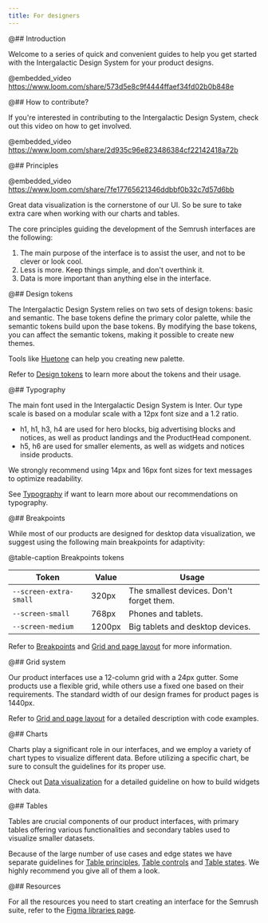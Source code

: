 ```yaml
---
title: For designers
---
```


@## Introduction

Welcome to a series of quick and convenient guides to help you get started with the Intergalactic Design System for your product designs.

@embedded_video https://www.loom.com/share/573d5e8c9f4444ffaef34fd02b0b848e

@## How to contribute?

If you're interested in contributing to the Intergalactic Design System, check out this video on how to get involved.

@embedded_video https://www.loom.com/share/2d935c96e823486384cf22142418a72b

@## Principles

@embedded_video https://www.loom.com/share/7fe17765621346ddbbf0b32c7d57d6bb

Great data visualization is the cornerstone of our UI. So be sure to take extra care when working with our charts and tables.

The core principles guiding the development of the Semrush interfaces are the following:

1. The main purpose of the interface is to assist the user, and not to be clever or look cool.
2. Less is more. Keep things simple, and don't overthink it.
3. Data is more important than anything else in the interface.

@## Design tokens

The Intergalactic Design System relies on two sets of design tokens: basic and semantic. The base tokens define the primary color palette, while the semantic tokens build upon the base tokens. By modifying the base tokens, you can affect the semantic tokens, making it possible to create new themes.

Tools like [Huetone](https://huetone.ardov.me/) can help you creating new palette.

Refer to [Design tokens](/style/design-tokens) to learn more about the tokens and their usage.

@## Typography

The main font used in the Intergalactic Design System is Inter. Our type scale is based on a modular scale with a 12px font size and a 1.2 ratio.

- h1, h1, h3, h4 are used for hero blocks, big advertising blocks and notices, as well as product landings and the ProductHead component.
- h5, h6 are used for smaller elements, as well as widgets and notices inside products.

We strongly recommend using 14px and 16px font sizes for text messages to optimize readability.

See [Typography](/style/typography/) if want to learn more about our recommendations on typography.

@## Breakpoints

While most of our products are designed for desktop data visualization, we suggest using the following main breakpoints for adaptivity:

@table-caption Breakpoints tokens

| Token                  | Value  | Usage                                    |
| ---------------------- | ------ | ---------------------------------------- |
| `--screen-extra-small` | 320px  | The smallest devices. Don't forget them. |
| `--screen-small`       | 768px  | Phones and tablets.                      |
| `--screen-medium`      | 1200px | Big tablets and desktop devices.         |

Refer to [Breakpoints](/layout/breakpoints/) and [Grid and page layout](/layout/grid-system/) for more information.

@## Grid system

Our product interfaces use a 12-column grid with a 24px gutter. Some products use a flexible grid, while others use a fixed one based on their requirements. The standard width of our design frames for product pages is 1440px.

Refer to [Grid and page layout](/layout/grid-system) for a detailed description with code examples.

@## Charts

Charts play a significant role in our interfaces, and we employ a variety of chart types to visualize different data. Before utilizing a specific chart, be sure to consult the guidelines for its proper use.

Check out [Data visualization](/data-display/d3-chart) for a detailed guideline on how to build widgets with data.

@## Tables

Tables are crucial components of our product interfaces, with primary tables offering various functionalities and secondary tables used to visualize smaller datasets.

Because of the large number of use cases and edge states we have separate guidelines for [Table principles](/table-group/data-table/), [Table controls](/table-group/table-controls/) and [Table states](/table-group/table-states/). We highly recommend you give all of them a look.

@## Resources

For all the resources you need to start creating an interface for the Semrush suite, refer to the [Figma libraries page](/get-started-guide/work-figma/).
